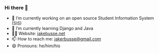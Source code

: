 ### Hi there 👋

<!--
**jakebusse/jakebusse** is a ✨ _special_ ✨ repository because its `README.md` (this file) appears on your GitHub profile.

Here are some ideas to get you started:

- 👯 I’m looking to collaborate on ...
- 🤔 I’m looking for help with ...
- 💬 Ask me about ...
- ⚡ Fun fact: ...
-->

- 🔭 I’m currently working on an open source Student Information System (SIS)
- 🌱 I’m currently learning Django and Java
- 👨‍💻 Website: <a href="http://www.jakebusse.net" target="_blank">jakebusse.net</a>
- 📫 How to reach me: jakerbusse@gmail.com
- 😄 Pronouns: he/him/his
